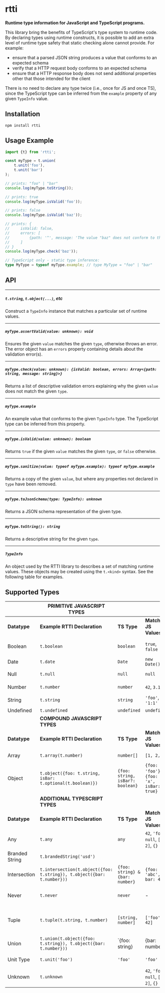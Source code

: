 # rtti

**Runtime type information for JavaScript and TypeScript programs.**

This library bring the benefits of TypeScript's type system to runtime code. By declaring types using runtime constructs, it is possible to add an extra level of runtime type safety that static checking alone cannot provide. For example:
- ensure that a parsed JSON string produces a value that conforms to an expected schema
- verify that a HTTP request body conforms to an expected schema
- ensure that a HTTP response body does not send additional properties other that those intended for the client

There is no need to declare any type twice (i.e., once for JS and once TS), since the TypeScript type can be inferred from the `example` property of any given `TypeInfo` value.

## Installation

`npm install rtti`

## Usage Example

```ts
import {t} from 'rtti';

const myType = t.union(
    t.unit('foo'),
    t.unit('bar')
);

// prints: "foo" | "bar"
console.log(myType.toString());

// prints: true
console.log(myType.isValid('foo'));

// prints: false
console.log(myType.isValid('baz'));

// prints: {
//     isValid: false,
//     errors: [
//         {path: '^', message: 'The value "baz" does not conform to the union type'}
//     ]
// }
console.log(myType.check('baz'));

// TypeScript only - static type inference:
type MyType = typeof myType.example; // type MyType = "foo" | "bar"
```


## API

---
##### `t.string`, `t.object(...)`, etc
Construct a `TypeInfo` instance that matches a particular set of runtime values.
<br/>

---
##### `myType.assertValid(value: unknown): void`
Ensures the given `value` matches the given `type`, otherwise throws an error. The error object has an `errors`
property containing details about the validation error(s).
<br/>

---
##### `myType.check(value: unknown): {isValid: boolean, errors: Array<{path: string, message: string}>}`
Returns a list of descriptive validation errors explaining why the given `value` does not match the given `type`.
<br/>

---
##### `myType.example`
An example value that conforms to the given `TypeInfo` type. The TypeScript type can be inferred from this property.
<br/>

---
##### `myType.isValid(value: unknown): boolean`
Returns `true` if the given `value` matches the given `type`, or `false` otherwise.
<br/>

---
##### `myType.sanitize(value: typeof myType.example): typeof myType.example`
Returns a copy of the given `value`, but where any properties not declared in `type` have been removed.
<br/>

---
##### `myType.toJsonSchema(type: TypeInfo): unknown`
Returns a JSON schema representation of the given type.
<br/>

---
##### `myType.toString(): string`
Returns a descriptive string for the given `type`.
<br/>

---
##### `TypeInfo`
An object used by the RTTI library to describes a set of matching runtime values. These objects may be created using the `t.<kind>` syntax. See the following table for examples.
<br/>


## Supported Types


|                | PRIMITIVE JAVASCRIPT TYPES                                   |                                  |                                           |                                              |
| -------------- | ------------------------------------------------------------ | -------------------------------- | ----------------------------------------- | -------------------------------------------- |
| **Datatype**   | **Example RTTI Declaration**                                 | **TS Type**                      | **Matching JS Values**                    | **Non-Matching JS Values**                   |
| Boolean        | `t.boolean`                                                  | `boolean`                        | `true`, `false`                           | `0`, `''`, `'yes'`, `null`                   |
| Date           | `t.date`                                                     | `Date`                           | `new Date()`                              | `'2020-01-01'`                               |
| Null           | `t.null`                                                     | `null`                           | `null`                                    | `undefined`, `0`                             |
| Number         | `t.number`                                                   | `number`                         | `42`, `3.14`                              | `'three'`, `false`                           |
| String         | `t.string`                                                   | `string`                         | `'foo'`, `'1:1'`                          | `42`, `{foo: 1}`                             |
| Undefined      | `t.undefined`                                                | `undefined`                      | `undefined`                               | `null`, `0`                                  |
|                | **COMPOUND JAVASCRIPT TYPES**                                |                                  |                                           |                                              |
| **Datatype**   | **Example RTTI Declaration**                                 | **TS Type**                      | **Matching JS Values**                    | **Non-Matching JS Values**                   |
| Array          | `t.array(t.number)`                                          | `number[]`                       | `[1, 2, 3]`                               | `123`, `[1, 'a']`                            |
| Object         | `t.object({foo: t.string, isBar: t.optional(t.boolean)})`    | `{foo: string, isBar?: boolean}` | `{foo: 'foo'}`, `{foo: 'x', isBar: true}` | `{bar: 'bar'}`, `{foo: true}`                |
|                | **ADDITIONAL TYPESCRIPT TYPES**                              |                                  |                                           |                                              |
| **Datatype**   | **Example RTTI Declaration**                                 | **TS Type**                      | **Matching JS Values**                    | **Non-Matching JS Values**                   |
| Any            | `t.any`                                                      | `any`                            | `42`, `'foo'`, `null`, `[1, 2]`, `{}`     | -                                            |
| Branded String | `t.brandedString('usd')`                                     |                                  |                                           |                                              |
| Intersection   | `t.intersection(t.object({foo: t.string}), t.object({bar: t.number}))` | `{foo: string} & {bar: number}`  | `{foo: 'abc', bar: 42}`                   | `{bar: 42}`                                  |
| Never          | `t.never`                                                    | `never`                          | -                                         | `42`, `'foo'`, `null`, `[1, 2]`, `{}`        |
| Tuple          | `t.tuple(t.string, t.number)`                                | `[string, number]`               | `['foo', 42]`                             | `['foo']`, `['foo', 'bar']`, `['foo', 4, 2]` |
| Union          | `t.union(t.object({foo: t.string}), t.object({bar: t.number}))` | `{foo: string} | {bar: number}`  | `{foo: 'abc'}`, `{bar: 42}`               | `{baz: 0}`, `{foo: 42}`                      |
| Unit Type      | `t.unit('foo')`                                              | `'foo'`                          | `'foo'`                                   | `'bar'`, `'abc'`, `42`                       |
| Unknown        | `t.unknown`                                                  |                                  | `42`, `'foo'`, `null`, `[1, 2]`, `{}`     | -                                            |

